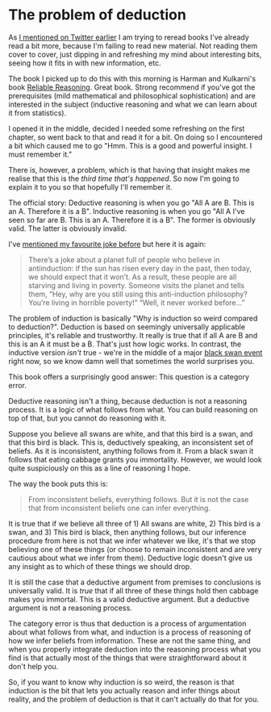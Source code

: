 # The problem of deduction

As [I mentioned on Twitter earlier](https://twitter.com/DRMacIver/status/1245261142966050822) I am trying to reread books I've already read a bit more, because I'm failing to read new material. Not reading them cover to cover, just dipping in and refreshing my mind about interesting bits, seeing how it fits in with new information, etc.

The book I picked up to do this with this morning is Harman and Kulkarni's book [Reliable Reasoning](https://amzn.to/2R2dL2z). Great book. Strong recommend if you've got the prerequisites (mild mathematical and philosophical sophistication) and are interested in the subject (inductive reasoning and what we can learn about it from statistics).

I opened it in the middle, decided I needed some refreshing on the first chapter, so went back to that and read it for a bit. On doing so I encountered a bit which caused me to go "Hmm. This is a good and powerful insight. I must remember it."

There is, however, a problem, which is that having that insight makes me realise that this is the *third time that's happened*. So now I'm going to explain it to you so that hopefully I'll remember it.

The official story: Deductive reasoning is when you go "All A are B. This is an A. Therefore it is a B". Inductive reasoning is when you go "All A I've seen so far are B. This is an A. Therefore it is a B". The former is obviously valid. The latter is obviously invalid.

I've [mentioned my favourite joke before](https://notebook.drmaciver.com/posts/2020-03-07-15:59.html) but here it is again:

> There’s a joke about a planet full of people who believe in antiinduction: if the sun has risen every day in the past, then today, we should expect that it won’t. As a result, these people are all starving and living in poverty. Someone visits the planet and tells them, “Hey, why are you still using this anti-induction philosophy? You’re living in horrible poverty!” “Well, it never worked before...”

The problem of induction is basically "Why is induction so weird compared to deduction?". Deduction is based on seemingly universally applicable principles, it's reliable and trustworthy. It really is true that if all A are B and this is an A it must be a B. That's just how logic works. In contrast, the inductive version *isn't* true - we're in the middle of a major [black swan event](https://en.wikipedia.org/wiki/Black_swan_theory) right now, so we know damn well that sometimes the world surprises you.

This book offers a surprisingly good answer: This question is a category error.

Deductive reasoning isn't a thing, because deduction is not a reasoning process. It is a logic of what follows from what. You can build reasoning on top of that, but you cannot do reasoning with it.

Suppose you believe all swans are white, and that this bird is a swan, and that this bird is black. This is, deductively speaking, an inconsistent set of beliefs. As it is inconsistent, anything follows from it. From a black swan it follows that eating cabbage grants you immortality. However, we would look quite suspiciously on this as a line of reasoning I hope.

The way the book puts this is:

> From inconsistent beliefs, everything follows. But it is not the case that from inconsistent beliefs one can infer everything.

It is true that if we believe all three of 1) All swans are white, 2) This bird is a swan, and 3) This bird is black,
then anything follows, but our inference procedure from here is not that we infer whatever we like, it's that we stop believing one of these things (or choose to remain inconsistent and are very cautious about what we infer from them).
Deductive logic doesn't give us any insight as to which of these things we should drop.

It is still the case that a deductive argument from premises to conclusions is universally valid.
It is *true* that if all three of these things hold then cabbage makes you immortal. This is a valid deductive argument. But a deductive argument is not a reasoning process.

The category error is thus that deduction is a process of argumentation about what follows from what, and induction is a process of reasoning of how we infer beliefs from information. These are not the same thing, and when you properly integrate deduction into the reasoning process what you find is that actually most of the things that were straightforward about it don't help you.

So, if you want to know why induction is so weird, the reason is that induction is the bit that lets you actually reason and infer things about reality, and the problem of deduction is that it can't actually do that for you.
